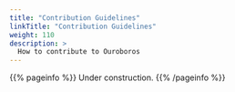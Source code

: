 ```yaml
---
title: "Contribution Guidelines"
linkTitle: "Contribution Guidelines"
weight: 110
description: >
  How to contribute to Ouroboros
---
```


{{% pageinfo %}}
Under construction.
{{% /pageinfo %}}
